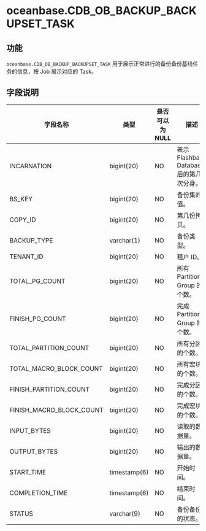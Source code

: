oceanbase.CDB_OB_BACKUP_BACKUPSET_TASK 
===========================================================



功能 
-----------------------

`oceanbase.CDB_OB_BACKUP_BACKUPSET_TASK` 用于展示正常进行的备份备份基线任务的信息，按 Job 展示对应的 Task。

字段说明 
-------------------------



|           字段名称           |      类型      | 是否可以为 NULL |               描述               |
|--------------------------|--------------|------------|--------------------------------|
| INCARNATION              | bigint(20)   | NO         | 表示 Flashback Database 后的第几次分身。 |
| BS_KEY                   | bigint(20)   | NO         | 备份集的值。                         |
| COPY_ID                  | bigint(20)   | NO         | 第几份拷贝。                         |
| BACKUP_TYPE              | varchar(1)   | NO         | 备份类型。                          |
| TENANT_ID                | bigint(20)   | NO         | 租户 ID。                         |
| TOTAL_PG_COUNT           | bigint(20)   | NO         | 所有 Partition Group 的个数。        |
| FINISH_PG_COUNT          | bigint(20)   | NO         | 完成 Partition Group 的个数。        |
| TOTAL_PARTITION_COUNT    | bigint(20)   | NO         | 所有分区的个数。                       |
| TOTAL_MACRO_BLOCK_COUNT  | bigint(20)   | NO         | 所有宏块的个数。                       |
| FINISH_PARTITION_COUNT   | bigint(20)   | NO         | 完成分区的个数。                       |
| FINISH_MACRO_BLOCK_COUNT | bigint(20)   | NO         | 完成宏块的个数。                       |
| INPUT_BYTES              | bigint(20)   | NO         | 读取的数据量。                        |
| OUTPUT_BYTES             | bigint(20)   | NO         | 输出的数据量。                        |
| START_TIME               | timestamp(6) | NO         | 开始时间。                          |
| COMPLETION_TIME          | timestamp(6) | NO         | 结束时间。                          |
| STATUS                   | varchar(9)   | NO         | 备份备份的状态。                       |


